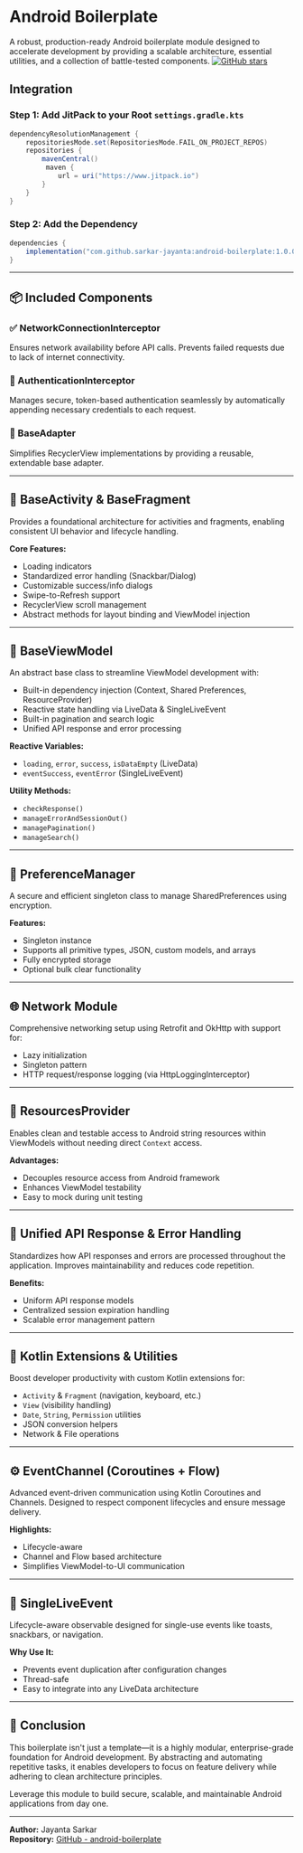 # Android Boilerplate

A robust, production-ready Android boilerplate module designed to accelerate development by providing a scalable architecture, essential utilities, and a collection of battle-tested components.
[![GitHub stars](https://img.shields.io/github/stars/YOUR_USERNAME/YOUR_REPO.svg?style=social)](https://github.com/YOUR_USERNAME/YOUR_REPO/stargazers)


## Integration

### Step 1: Add JitPack to your Root `settings.gradle.kts`
```groovy
dependencyResolutionManagement {
    repositoriesMode.set(RepositoriesMode.FAIL_ON_PROJECT_REPOS)
    repositories {
        mavenCentral()
         maven {
            url = uri("https://www.jitpack.io")
        }
    }
}
```

### Step 2: Add the Dependency
```groovy
dependencies {
    implementation("com.github.sarkar-jayanta:android-boilerplate:1.0.0")
}
```

---

## 📦 Included Components

### ✅ NetworkConnectionInterceptor
Ensures network availability before API calls. Prevents failed requests due to lack of internet connectivity.

### 🔐 AuthenticationInterceptor
Manages secure, token-based authentication seamlessly by automatically appending necessary credentials to each request.

### 🧰 BaseAdapter
Simplifies RecyclerView implementations by providing a reusable, extendable base adapter.

---

## 🧱 BaseActivity & BaseFragment

Provides a foundational architecture for activities and fragments, enabling consistent UI behavior and lifecycle handling.

**Core Features:**
- Loading indicators
- Standardized error handling (Snackbar/Dialog)
- Customizable success/info dialogs
- Swipe-to-Refresh support
- RecyclerView scroll management
- Abstract methods for layout binding and ViewModel injection

---

## 🧠 BaseViewModel

An abstract base class to streamline ViewModel development with:
- Built-in dependency injection (Context, Shared Preferences, ResourceProvider)
- Reactive state handling via LiveData & SingleLiveEvent
- Built-in pagination and search logic
- Unified API response and error processing

**Reactive Variables:**
- `loading`, `error`, `success`, `isDataEmpty` (LiveData)
- `eventSuccess`, `eventError` (SingleLiveEvent)

**Utility Methods:**
- `checkResponse()`
- `manageErrorAndSessionOut()`
- `managePagination()`
- `manageSearch()`

---

## 🧾 PreferenceManager

A secure and efficient singleton class to manage SharedPreferences using encryption.

**Features:**
- Singleton instance
- Supports all primitive types, JSON, custom models, and arrays
- Fully encrypted storage
- Optional bulk clear functionality

---

## 🌐 Network Module

Comprehensive networking setup using Retrofit and OkHttp with support for:
- Lazy initialization
- Singleton pattern
- HTTP request/response logging (via HttpLoggingInterceptor)

---

## 🧪 ResourcesProvider

Enables clean and testable access to Android string resources within ViewModels without needing direct `Context` access.

**Advantages:**
- Decouples resource access from Android framework
- Enhances ViewModel testability
- Easy to mock during unit testing

---

## 🔁 Unified API Response & Error Handling

Standardizes how API responses and errors are processed throughout the application. Improves maintainability and reduces code repetition.

**Benefits:**
- Uniform API response models
- Centralized session expiration handling
- Scalable error management pattern

---

## 🧩 Kotlin Extensions & Utilities

Boost developer productivity with custom Kotlin extensions for:
- `Activity` & `Fragment` (navigation, keyboard, etc.)
- `View` (visibility handling)
- `Date`, `String`, `Permission` utilities
- JSON conversion helpers
- Network & File operations

---

## ⚙️ EventChannel (Coroutines + Flow)

Advanced event-driven communication using Kotlin Coroutines and Channels. Designed to respect component lifecycles and ensure message delivery.

**Highlights:**
- Lifecycle-aware
- Channel and Flow based architecture
- Simplifies ViewModel-to-UI communication

---

## 📡 SingleLiveEvent

Lifecycle-aware observable designed for single-use events like toasts, snackbars, or navigation.

**Why Use It:**
- Prevents event duplication after configuration changes
- Thread-safe
- Easy to integrate into any LiveData architecture

---

## 🏁 Conclusion

This boilerplate isn't just a template—it is a highly modular, enterprise-grade foundation for Android development. By abstracting and automating repetitive tasks, it enables developers to focus on feature delivery while adhering to clean architecture principles.

Leverage this module to build secure, scalable, and maintainable Android applications from day one.

---

**Author:** Jayanta Sarkar  
**Repository:** [GitHub - android-boilerplate](https://github.com/sarkar-jayanta/android-boilerplate)

